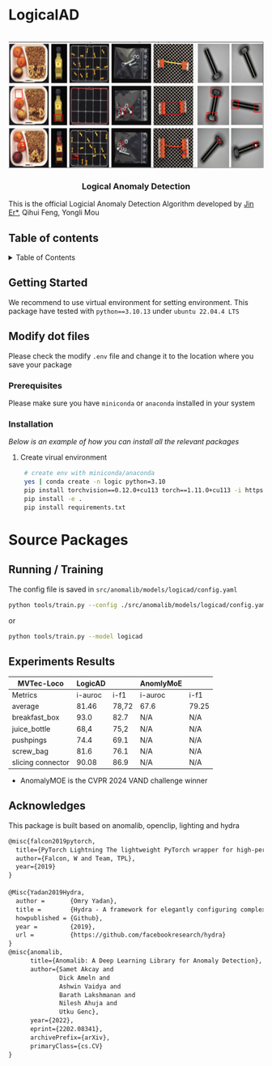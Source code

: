 # LogicalAD

<!-- PROJECT LOGO -->
<br />
<div align="center">
    <img src="assets/github_repo.png" alt="Logo" width="600" height="250">
  <h3 align="center">Logical Anomaly Detection</h3>
</div>

This is the official Logicial Anomaly Detection Algorithm
developed by [Jin Er*](er.jin@lfb.rwth-aachen.de), Qihui Feng, Yongli Mou

## Table of contents

<!-- TABLE OF CONTENTS -->
<details>
  <summary>Table of Contents</summary>
  <ol>
    <li>
      <a href="#getting-started">Getting Started</a>
      <ul>
        <li><a href="#prerequisites">Prerequisites</a></li>
        <li><a href="#installation">Installation</a></li>
      </ul>
    </li>
    <li><a href="#run-training">Run Training</a></li>
    <li><a href="#acknowledgments">Acknowledgments</a></li>
  </ol>
</details>

<!-- GETTING STARTED -->
## Getting Started

We recommend to use virtual environment for setting environment. This package have tested with `python==3.10.13` under `ubuntu 22.04.4 LTS`

## Modify dot files 
Please check the modify `.env` file and change it to the location where you save your package

### Prerequisites
Please make sure you have `miniconda` or `anaconda` installed in your system

### Installation

_Below is an example of how you can install all the relevant packages_

1. Create virual environment
   ```sh
    # create env with miniconda/anaconda
    yes | conda create -n logic python=3.10
	pip install torchvision==0.12.0+cu113 torch==1.11.0+cu113 -i https://download.pytorch.org/whl/cu113
    pip install -e .
    pip install requirements.txt
   ```
# Source Packages

## Running / Training
The config file is saved in `src/anomalib/models/logicad/config.yaml`
```bash
python tools/train.py --config ./src/anomalib/models/logicad/config.yaml
```
or
```bash
python tools/train.py --model logicad
```
## Experiments Results

|MVTec-Loco        | LogicAD |       |AnomlyMoE |         | 
|------------------|---------|-------|----------|---------|
|Metrics           | i-auroc | i-f1  | i-auroc  | i-f1    |
| average          | 81.46    | 78,72    | 67.6     | 79.25   | 
| breakfast_box    | 93.0    | 82.7  | N/A      | N/A     | 
| juice_bottle     | 68,4    | 75,2  | N/A      | N/A     | 
| pushpings        | 74.4    | 69.1   | N/A      | N/A     | 
| screw_bag        | 81.6    | 76.1  | N/A      | N/A     | 
| slicing connector| 90.08   | 86.9  | N/A      | N/A     | 

* AnomalyMOE is the CVPR 2024 VAND challenge winner

## Acknowledges 
This package is built based on anomalib, openclip, lighting and hydra

```tex
@misc{falcon2019pytorch,
  title={PyTorch Lightning The lightweight PyTorch wrapper for high-performance AI research. Scale your models, not the boilerplate},
  author={Falcon, W and Team, TPL},
  year={2019}
}

@Misc{Yadan2019Hydra,
  author =       {Omry Yadan},
  title =        {Hydra - A framework for elegantly configuring complex applications},
  howpublished = {Github},
  year =         {2019},
  url =          {https://github.com/facebookresearch/hydra}
}
@misc{anomalib,
      title={Anomalib: A Deep Learning Library for Anomaly Detection},
      author={Samet Akcay and
              Dick Ameln and
              Ashwin Vaidya and
              Barath Lakshmanan and
              Nilesh Ahuja and
              Utku Genc},
      year={2022},
      eprint={2202.08341},
      archivePrefix={arXiv},
      primaryClass={cs.CV}
}
